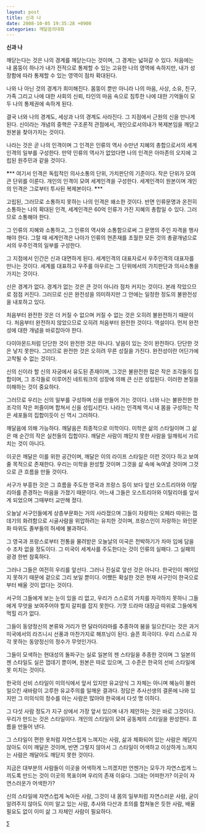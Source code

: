 ```yaml
---
layout: post
title: 신과 나
date: 2008-10-05 19:35:28 +0900
categories: 깨달음의대화
---
```

**신과 나**

깨닫는다는 것은 나의 경계를 깨닫는다는 것이며, 그 경계는 넓혀갈 수 있다. 처음에는 내 몸뚱이 하나가 내가 전적으로 통제할 수 있는 고유한 나의 영역에 속하지만, 내가 성장함에 따라 통제할 수 있는 영역이 점차 확대된다. 

나와 나 아닌 것의 경계가 희미해진다. 몸뚱이 뿐만 아니라 나의 마음, 사상, 소유, 친구, 가족 그리고 나에 대한 사회의 신뢰, 타인의 마음 속으로 침투한 나에 대한 기억들이 모두 나의 통제권에 속하게 된다. 

결국 너와 나의 경계도, 세상과 나의 경계도 사라진다. 그 지점에서 근원의 신을 만나게 된다. 신이라는 개념의 중핵은 구조론적 관점에서, 개인으로서의내가 복제본임을 깨닫고 원본을 찾아가자는 것이다. 

나라는 것은 곧 나의 인격이며 그 인격은 인류의 역사 수만년 지혜의 총합으로서의 세계인격의 일부를 구성한다. 만약 인류의 역사가 없었다면 나의 인격은 아마존의 오지에 고립된 원주민과 같을 것이다. 

**\***** 여기서 인격은 독립적인 의사소통의 단위, 가치판단의 기준이다. 작은 단위가 모여 큰 단위를 이룬다. 개인의 인격이 모여 세계인격을 구성한다. 세계인격이 원본이며 개인의 인격은 그로부터 투사된 복제본이다. **\*****

고립된, 그러므로 소통하지 못하는 나의 인격은 왜소한 것이다. 반면 인류문명과 온전히 소통하는 나의 확대된 인격, 세계인격은 60억 인류가 가진 지혜의 총합일 수 있다. 그러므로 소통해야 한다. 

그 인류의 지혜와 소통하고, 그 인류의 역사와 소통함으로써 그 문명의 주인 자격을 행사해야 한다. 그럴 때 세계인격은 나아가 인류의 현존재를 초월한 모든 것의 총괄개념으로서의 우주인격의 일부를 구성한다. 

그 지점에서 인간은 신과 대면하게 된다. 세계인격의 대표자로서 우주인격의 대표자를 만나는 것이다. 세계를 대표하고 우주를 아우르는 그 단위에서의 가치판단과 의사소통을 가지는 것이다. 

신은 경계가 없다. 경계가 없는 것은 큰 것이 아니라 점차 커지는 것이다. 본래 작았으므로 점점 커진다. 그러므로 신은 완전성을 의미하지만 그 안에는 일정한 정도의 불완전성을 내포하고 있다. 

처음부터 완전한 것은 더 커질 수 없으며 커질 수 없는 것은 오히려 불완전하기 때문이다. 처음부터 완전하지 않았으므로 오히려 처음부터 완전한 것이다. 역설이다. 먼저 완전성에 대한 개념을 바로잡아야 한다. 

다이아몬드처럼 단단한 것이 완전한 것은 아니다. 낳음이 있는 것이 완전하다. 단단한 것은 낳지 못한다. 그러므로 완전한 것은 오히려 무른 성질을 가진다. 완전성이란 어딘가에 고착될 수 없는 것이다. 

신의 신이라 할 신의 자궁에서 유도된 존재이며, 그것은 불완전한 많은 작은 조각들의 집합이며, 그 조각들로 이루어진 네트워크의 성장에 의해 큰 신은 성립된다. 이러한 본질을 이해하는 것이 중요하다. 

그러므로 우리는 신의 일부를 구성하며 신을 만들어 가는 것이다. 너와 나는 불완전한 한 조각의 작은 퍼즐이며 합쳐서 신을 성립시킨다. 나라는 인격체 역시 내 몸을 구성하는 작은 세포들의 집합이듯이 신 역시 그러하다. 

깨달음에 의해 가능하다. 깨달음은 최종적으로 미학이다. 미학은 삶의 스타일이며 그 삶은 매 순간의 작은 실천들의 집합이다. 깨달은 사람이 깨닫지 못한 사람을 일깨워서 가르치는 것이 아니다. 

이곳은 깨달은 이를 위한 공간이며, 깨달은 이의 라이프 스타일은 이런 것이다 하고 보여줄 목적으로 존재한다. 우리는 미학을 완성할 것이며 그것을 삶 속에 녹여낼 것이며 그것으로 큰 흐름을 만들 것이다. 

서구가 부흥한 것은 그 흐름을 주도한 영국과 프랑스 등이 보다 앞선 오스트리아와 이탈리아를 존경하는 마음을 가졌기 때문이다. 어느새 그들은 오스트리아와 이탈리아를 앞서게 되었으며 그때부터 교만해 졌다. 

오늘날 서구인들에게 상층부문화는 거의 사라졌으며 그들이 자랑하는 오페라 따위는 껍데기의 화려함으로 시골사람을 위압하려는 유치한 것이며, 프랑스인이 자랑하는 와인문화 따위도 졸부들의 허세에 불과하다. 

그 영국과 프랑스로부터 전통을 물려받은 오늘날의 미국은 천박하기가 차마 입에 담을 수 조차 없을 정도이다. 그 미국이 세계사를 주도한다는 것이 인류의 실패다. 그 실패의 광경 한번 참혹하다. 

그러나 그들은 여전히 우리를 앞선다. 그러나 진실로 앞선 것은 아니다. 한국인이 깨어있지 못하기 때문에 겉으로 그리 보일 뿐이다. 어쨌든 확실한 것은 현재 서구인이 한국으로부터 배울 것이 없다는 것이다. 

서구의 그들에게 보는 눈이 있을 리 없고, 우리가 스스로의 가치를 자각하지 못하니 그들에게 무엇을 보여주어야 할지 갈피를 잡지 못한다. 기껏 드라마 대장금 따위로 그들에게 먹힐 리가 없다. 

그들이 동양정신의 본류와 거리가 먼 달라이라마를 추종하여 붐을 일으킨다는 것은 과거 미국에서의 라즈니시 선풍과 마찬가지로 해프닝이 된다. 슬픈 희극이다. 우리 스스로 자각 못하는 동양정신의 정수가 무엇인가다. 

그들이 모색하는 현대성의 돌파구는 실로 일본의 젠 스타일을 추종한 것이며 그 일본의 젠 스타일도 실은 껍데기 뿐이며, 원본은 따로 있으며, 그 수준은 한국의 선비 스타일에 못 미치는 것이다. 

한국의 선비 스타일이 미의식에서 앞서 있지만 유교양식 그 자체는 아니며 혜능이 불러 일으킨 새바람이 고루한 유교주의를 일깨운 결과다. 정답은 추사선생의 결론에 나와 있지만 그 미의식의 정수를 아는 사람은 많아야 한국에서 다섯 명 이하다. 

그 다섯 사람 정도가 지구 상에서 가장 앞서 있으며 내가 제안하는 것은 바로 그것이다. 우리가 만드는 것은 스타일이다. 개인의 스타일이 모여 공동체의 스타일을 완성한다. 흐름을 만들어 낸다.

그 스타일이 편한 옷처럼 자연스럽게 느껴지는 사람, 삶과 체화되어 있는 사람은 깨닫지 않아도 이미 깨달은 것이며, 반면 그렇지 않아서 그 스타일이 어색하고 이상하게 느껴지는 사람은 깨달아도 깨닫지 못한 것이다.

지금은 대부분의 사람들이 이곳을 어색하게 느끼겠지만 언젠가는 모두가 자연스럽게 느끼도록 만드는 것이 이곳의 목표이며 우리의 존재 이유다. 그대는 어떠한가? 이곳이 자연스러운가 어색한가? 

신의 스타일에 자연스럽게 녹아든 사람, 그것이 내 몸의 일부처럼 자연스러운 사람, 굳이 알려주지 않아도 이미 알고 있는 사람, 추사와 다산과 초의를 합쳐놓은 듯한 사람, 배울 필요도 없이 이미 삶 그 자체인 사람이 필요하다. 





∑